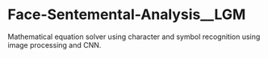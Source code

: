 # Face-Sentemental-Analysis__LGM

Mathematical equation solver using character and symbol recognition using image processing and CNN.
